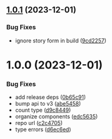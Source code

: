 ## [1.0.1](https://github.com/form-atoms/chakra-ui/compare/v1.0.0...v1.0.1) (2023-12-01)


### Bug Fixes

* ignore story form in build ([9cd2257](https://github.com/form-atoms/chakra-ui/commit/9cd225770c3f359e00ee1341f08fd5daa92b256c))

# 1.0.0 (2023-12-01)


### Bug Fixes

* add release deps ([0b65c91](https://github.com/form-atoms/chakra-ui/commit/0b65c910b350b0290a29d7e5c44017c05783b01e))
* bump api to v3 ([abe5458](https://github.com/form-atoms/chakra-ui/commit/abe5458963c13015b1a13bb9dd39ebac3f7b8078))
* count type ([d9c8449](https://github.com/form-atoms/chakra-ui/commit/d9c84493647d4461577c5d4d4e4ff74255fc27c5))
* organize components ([edc5635](https://github.com/form-atoms/chakra-ui/commit/edc563594500793b98b59556c9067df4c2c18713))
* repo url ([c2c4705](https://github.com/form-atoms/chakra-ui/commit/c2c470558693f4462aa8ec48845d32e02c1f6c65))
* type errors ([d6ec6ed](https://github.com/form-atoms/chakra-ui/commit/d6ec6edec5b7dd81d730d50d03810447a3a2362a))
